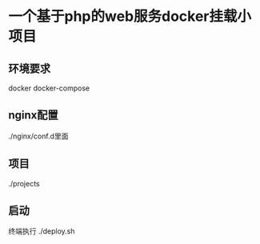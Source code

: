 # 一个基于php的web服务docker挂载小项目

## 环境要求

docker docker-compose

## nginx配置

./nginx/conf.d里面

## 项目

./projects

## 启动 

终端执行 ./deploy.sh 
